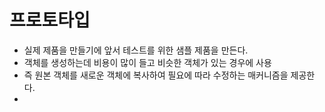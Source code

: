 # 프로토타입
 - 실제 제품을 만들기에 앞서 테스트를 위한 샘플 제품을 만든다.
 - 객체를 생성하는데 비용이 많이 들고 비슷한 객체가 있는 경우에 사용
 - 즉 원본 객체를 새로운 객체에 복사하여 필요에 따라 수정하는 매커니즘을 제공한다.
 - 